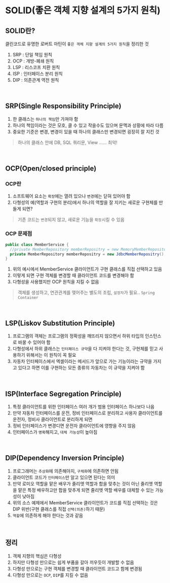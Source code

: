 # SOLID(좋은 객체 지향 설계의 5가지 원칙) 

## SOLID란?
클린코드로 유명한 로버트 마틴이 `좋은 객체 지향 설계의 5가지 원칙`을 정리한 것 
1. SRP : 단일 책임 원칙
2. OCP : 개방-폐쇄 원칙
3. LSP : 리스코프 치환 원칙
4. ISP : 인터페이스 분리 원칙
5. DIP : 의존관계 역전 원칙 

<br/>


## SRP(Single Responsibility Principle) 
1. 한 클래스는 `하나의 책임`만 가져야 함 
2. 하나의 책임이라는 것은 모호, 클 수 있고 작을수도 있으며 문맥과 상황에 따라 다름 
3. 중요한 기준은 변경, 변경이 있을 때 하나의 클래스만 변경되면 굉장히 잘 지킨 것 <br/>
> 하나의 클래스 안에 DB, SQL 쿼리문, View ...... 최악! 

<br/>


## OCP(Open/closed principle)
### OCP란 
1. 소프트웨어 요소는 `확장`에는 열려 있으나 `변경`에는 닫혀 있어야 함
2. 다형성의 예(역할과 구현의 분리)에서 하나의 역할을 잘 지키는 새로운 구현체를 만들게 되면? <br/>
> 기존 코드는 `변경`되지 않고, 새로운 기능을 `확장`시킬 수 있음

### OCP 문제점 
```java
public class MemberService {
  //private MemberRepository memberRepositry = new MemoryMemberRepository(); 
  private MemberRepository memberRepositry = new JdbcMemberRepositry(); 
}
```
1. 위의 예시에서 MemberService 클라이언트가 구현 클래스를 직접 선택하고 있음 
2. 이렇게 되면 구현 객체를 변경할 때 클라이언트 코드를 변경해야 함 
3. 다형성을 사용했지만 OCP 원칙을 지킬 수 없음 <br/>
> 객체를 생성하고, 연관관계를 맺어주는 별도의 조립, `설정자`가 필요.. `Spring Container` 

<br/>

## LSP(Liskov Substitution Principle)
1. 프로그램의 객체는 프로그램의 정확성을 깨뜨리지 않으면서 하위 타입의 인스턴스로 바꿀 수 있어야 함 
2. 다형성에서 하위 클래스는 `인터페이스 규약`을 다 지켜야 한다는 것, 구현체를 믿고 사용하기 위해서는 이 원칙이 꼭 필요 
3. 자동차 인터페이스에서 엑셀이라는 메서드가 앞으로 가는 기능이라는 규약을 가지고 있다고 하면 이를 구현하는 모든 종류의 자동차는 이 규약을 지켜야 함

<br/>

## ISP(Interface Segregation Principle) 
1. 특정 클라이언트를 위한 인터페이스 여러 개가 범용 인터페이스 하나보다 나음 
2. 만약 자동차 인터페이스를 운전, 정비 인터페이스로 분리하고 사용자 클라이언트를 운전자, 정비사 클라이언트로 분리하게 되면 
3. 정비 인터페이스가 변경디면 운전자 클라이언트에 영향을 주지 않음 
4. 인터페이스가 `명확`해지고, `대체 가능성`이 높아짐 

<br/>

## DIP(Dependency Inversion Principle) 
1. 프로그래머는 `추상화`에 의존해야지, `구체화`에 의존하면 안됨 
2. 클라이언트 코드가 `인터페이스`만 알고 있으면 된다는 의미 
3. 만약 로미오 역할을 맡은 배우가 줄리엣 역할과 합을 맞추는 것이 아닌 줄리엣 역할을 맡은 특정 배우하고만 합을 맞추게 되면 줄리엣 역할 배우를 대체할 수 있는 가능성이 낮아짐 
4. 위의 소스 예제에서 MemberService 클라이언트가 코드를 직접 선택하는 것은 DIP 위반(구현 클래스를 직접 `선택(의존)`하기 때문) 
5. `역할`에 의존하게 해야 한다는 것과 같음 

<br/>

## 정리 
1. 객체 지향의 핵심은 다형성 
2. 하지만 다형성 만으로는 쉽게 부품을 갈아 끼우듯이 개발할 수 없음
3. 다형성 만으로는 구현 객체를 변경할 때 클라이언트 코드고 함께 변경됨 
4. 다형성 만으로는 `OCP`, `DIP`를 지킬 수 없음
